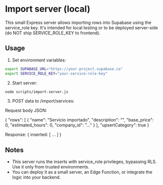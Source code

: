 Import server (local)
=====================

This small Express server allows importing rows into Supabase using the service_role key. It's intended for local testing or to be deployed server-side (do NOT ship SERVICE_ROLE_KEY to frontend).

Usage
-----

1. Set environment variables:

```bash
export SUPABASE_URL="https://your-project.supabase.co"
export SERVICE_ROLE_KEY="your-service-role-key"
```

2. Start server:

```bash
node scripts/import-server.js
```

3. POST data to /import/services:

Request body JSON:

{
  "rows": [
    { "name": "Servicio importado", "description": "", "base_price": 0, "estimated_hours": 0, "company_id": "..." }
  ],
  "upsertCategory": true
}

Response: { inserted: [ ... ] }

Notes
-----
- This server runs the inserts with service_role privileges, bypassing RLS. Use it only from trusted environments.
- You can deploy it as a small server, an Edge Function, or integrate the logic into your backend.
